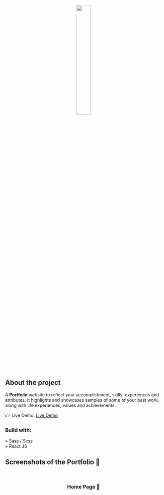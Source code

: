 <div align='center'><img style="width:30%" src='https://user-images.githubusercontent.com/105128267/218077760-5694a4ac-4e37-4de7-b31f-268ccd27400a.png'/></div>

<h2>About the project</h2>

  <p>A <b>Portfolio</b> website to reflect your accomplishment, skills, experiences and attributes. It highlights and
showcases samples of some of your best
work, along with life experiences, values
and achievements. </p>

👉 Live Demo: <a href='#'>Live Demo</a>

<h3>Build with:</h3>

» Sass / Scss <br>
» React JS

<h2>Screenshots of the Portfolio 📸</h2>
<br>
<h3 align='center'>Home Page 🏡</h3>

<div align='center'>
<!-- <img src='https://user-images.githubusercontent.com/105128267/218077675-f50ac9ae-8d2c-4196-aed8-f4490e142960.png'/> -->

</div>
